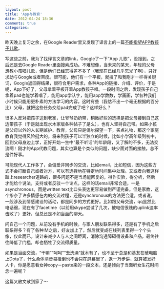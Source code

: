 ```yaml
---
layout: post
title: 'App与教育'
date: 2012-04-24 18:36
comments: true
categories: 
---
```

    

昨天晚上复习之余，在Google Reader里又发现了译言上的一篇[不能指望APP教孩子儿歌](http://article.yeeyan.org/view/99966/243876)。

写这些之前，我为了找译言文章的link，Google了一下“App  儿歌”，没搜到。之后还是去Google Reader里面搜索成功。不难想像，当未来的某天，年轻的父母想教小孩唱儿歌，但是他们已经忘得差不多了（我现在已经几乎忘光了啊），只好求助与Google或者百度。很可能，他们有一个平板，就搜了和我刚才一样得关键词，Google返回得结果，很符合用户需求，各种App的链接、介绍、评价，于是呢，App下好了，父母拿着平板开着App教孩子唱。一段时间之后，发现孩子自己拿着pad也能学着唱了，能用app学认字，能用app学数数，学画画，学各种我们小时候只能用更朴素的方法学习的内容。这时有些（我估不出一个毫无根据的百分比）父母，就把这些任务交给pad完成了吧？这样好么？

很多人反对把孩子送到老家，让爷爷奶奶带，稍微好些的选择是把父母接到自己这边带孩子（于是就出现水木家版各种帖子了是么），也有人坚持自己带。如果小孩是父母以外的人长期监护、教育，父母只是偶尔探望一下，买点礼物，那这个家庭教育我觉得风险挺大的。将来到孩子可以半独立的时候，比如小学高年级到初中，回到父母身边上学，正好开始一生中“最不听话”的年龄段，又了解的不多，无法交流啊！刚才的App代教问题，其实也算是个类似的问题，缺少面对面的接触，总不是件好事。

可能现代人工作多了，会偏爱非同步的交流，比如email，比如短信，因为这些方式不会打断自己或者对方，可以有选择地在特定地时间集中处理。又或者向我这样踏上researcher道路的，很多问题不是当场能回复的，得作实验，得分析，然后才能给个说法，支持或者反驳一个论点，这样的话email非常合适，一是asynchronous，而是written text比口头表达更容易做到严谨完备。但是家教，这个掺杂了许多情感在内的交流过程，还是synchronous的方法更合适。或者说，一般涉及到情感建设的活动，都是同步的方式更好。比如跟父母交流，qq显然比电话弱，现在有了facetime（以前用skype尝试了几次，被电信很贱的uplink速率击败了）更好，但总还是不如当面的聊天。

问自己一个问题，从前没有手机的时候，与家人朋友联系得多，还是有了手机之后联系得多？有了各种IM之后，好友加上了，然后就变成在线列表里得一个个头像，仅此而已。设计来减少人与人之间距离，消除沟通障碍得设备和产品，最终往往降低了门槛，却也牺牲了交流得质量。

如果是当面交流，“干嘛”“呵呵”“去洗澡”就木有了，也不至于总是和基友在破电脑上Dota了，什么柔体清音易推倒也不会只在屏幕里了，退一万步讲，就算被发好人卡，你是愿意看女神copy－paste来的一段文本，还是倾向于当面听女生花时间念一遍呢？

这篇又散文散到家了～